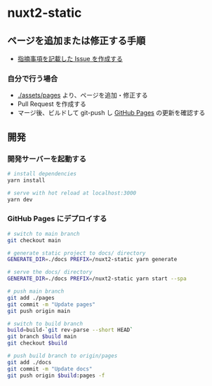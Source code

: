 # nuxt2-static

## ページを追加または修正する手順

- [指摘事項を記載した Issue を作成する](../../issues/new)


### 自分で行う場合

- [./assets/pages](./assets/pages) より、ページを追加・修正する
- Pull Request を作成する
- マージ後、ビルドして git-push し [GitHub Pages](https://oshinko.github.com/nuxt2-static) の更新を確認する


## 開発

### 開発サーバーを起動する

```sh
# install dependencies
yarn install

# serve with hot reload at localhost:3000
yarn dev
```


### GitHub Pages にデプロイする

```sh
# switch to main branch
git checkout main

# generate static project to docs/ directory
GENERATE_DIR=./docs PREFIX=/nuxt2-static yarn generate

# serve the docs/ directory
GENERATE_DIR=./docs PREFIX=/nuxt2-static yarn start --spa

# push main branch
git add ./pages
git commit -m "Update pages"
git push origin main

# switch to build branch
build=build-`git rev-parse --short HEAD`
git branch $build main
git checkout $build

# push build branch to origin/pages
git add ./docs
git commit -m "Update docs"
git push origin $build:pages -f
```
